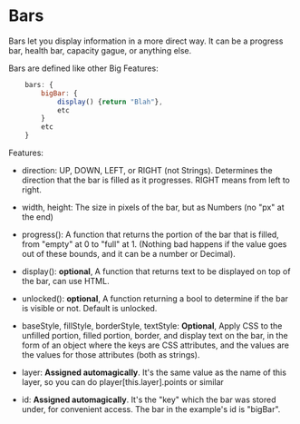 # Bars

Bars let you display information in a more direct way. It can be a progress bar, health bar, capacity gague, or anything else.

Bars are defined like other Big Features:

```js
    bars: {
        bigBar: {
            display() {return "Blah"},
            etc
        }
        etc
    }
```

Features:

- direction: UP, DOWN, LEFT, or RIGHT (not Strings). Determines the direction that the bar is filled as it progresses.
             RIGHT means from left to right.

- width, height: The size in pixels of the bar, but as Numbers (no "px" at the end)

- progress(): A function that returns the portion of the bar that is filled, from "empty" at 0 to "full" at 1.
              (Nothing bad happens if the value goes out of these bounds, and it can be a number or Decimal).

- display(): **optional**, A function that returns text to be displayed on top of the bar, can use HTML.

- unlocked(): **optional**, A function returning a bool to determine if the bar is visible or not. Default is unlocked.

- baseStyle, fillStyle, borderStyle, textStyle: **Optional**, Apply CSS to the unfilled portion, filled portion, border, and 
             display text on the bar, in the form of an object where the keys are CSS attributes, and the values are the
             values for those attributes (both as strings).


- layer: **Assigned automagically**. It's the same value as the name of this layer, so you can do player[this.layer].points or similar

- id: **Assigned automagically**. It's the "key" which the bar was stored under, for convenient access.
      The bar in the example's id is "bigBar".